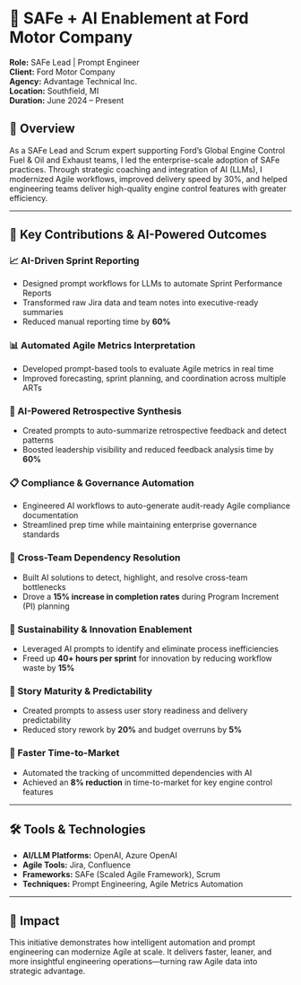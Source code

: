 # 🔧 SAFe + AI Enablement at Ford Motor Company  
**Role:** SAFe Lead | Prompt Engineer  
**Client:** Ford Motor Company  
**Agency:** Advantage Technical Inc.  
**Location:** Southfield, MI  
**Duration:** June 2024 – Present  

## 🚀 Overview  
As a SAFe Lead and Scrum expert supporting Ford’s Global Engine Control Fuel & Oil and Exhaust teams, I led the enterprise-scale adoption of SAFe practices. Through strategic coaching and integration of AI (LLMs), I modernized Agile workflows, improved delivery speed by 30%, and helped engineering teams deliver high-quality engine control features with greater efficiency.

---

## 🧠 Key Contributions & AI-Powered Outcomes

### 📈 AI-Driven Sprint Reporting  
- Designed prompt workflows for LLMs to automate Sprint Performance Reports  
- Transformed raw Jira data and team notes into executive-ready summaries  
- Reduced manual reporting time by **60%**

### 📊 Automated Agile Metrics Interpretation  
- Developed prompt-based tools to evaluate Agile metrics in real time  
- Improved forecasting, sprint planning, and coordination across multiple ARTs

### 🔁 AI-Powered Retrospective Synthesis  
- Created prompts to auto-summarize retrospective feedback and detect patterns  
- Boosted leadership visibility and reduced feedback analysis time by **60%**

### 📋 Compliance & Governance Automation  
- Engineered AI workflows to auto-generate audit-ready Agile compliance documentation  
- Streamlined prep time while maintaining enterprise governance standards

### 🔗 Cross-Team Dependency Resolution  
- Built AI solutions to detect, highlight, and resolve cross-team bottlenecks  
- Drove a **15% increase in completion rates** during Program Increment (PI) planning

### 🌱 Sustainability & Innovation Enablement  
- Leveraged AI prompts to identify and eliminate process inefficiencies  
- Freed up **40+ hours per sprint** for innovation by reducing workflow waste by **15%**

### 📐 Story Maturity & Predictability  
- Created prompts to assess user story readiness and delivery predictability  
- Reduced story rework by **20%** and budget overruns by **5%**

### 🚚 Faster Time-to-Market  
- Automated the tracking of uncommitted dependencies with AI  
- Achieved an **8% reduction** in time-to-market for key engine control features

---

## 🛠️ Tools & Technologies  
- **AI/LLM Platforms:** OpenAI, Azure OpenAI  
- **Agile Tools:** Jira, Confluence  
- **Frameworks:** SAFe (Scaled Agile Framework), Scrum  
- **Techniques:** Prompt Engineering, Agile Metrics Automation

---

## 📌 Impact  
This initiative demonstrates how intelligent automation and prompt engineering can modernize Agile at scale. It delivers faster, leaner, and more insightful engineering operations—turning raw Agile data into strategic advantage.
